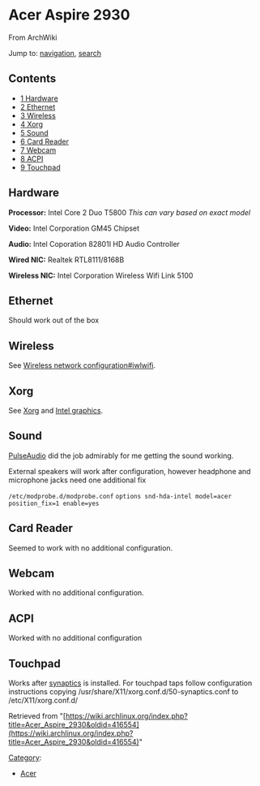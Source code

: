 # Acer Aspire 2930

From ArchWiki

Jump to: [navigation](#column-one), [search](#searchInput)

## Contents

*   [1 Hardware](#Hardware)
*   [2 Ethernet](#Ethernet)
*   [3 Wireless](#Wireless)
*   [4 Xorg](#Xorg)
*   [5 Sound](#Sound)
*   [6 Card Reader](#Card_Reader)
*   [7 Webcam](#Webcam)
*   [8 ACPI](#ACPI)
*   [9 Touchpad](#Touchpad)

## Hardware

**Processor:** Intel Core 2 Duo T5800 _This can vary based on exact model_

**Video:** Intel Corporation GM45 Chipset

**Audio:** Intel Coporation 82801I HD Audio Controller

**Wired NIC:** Realtek RTL8111/8168B

**Wireless NIC:** Intel Corporation Wireless Wifi Link 5100

## Ethernet

Should work out of the box

## Wireless

See [Wireless network configuration#iwlwifi](/index.php/Wireless_network_configuration#iwlwifi "Wireless network configuration").

## Xorg

See [Xorg](/index.php/Xorg "Xorg") and [Intel graphics](/index.php/Intel_graphics "Intel graphics").

## Sound

[PulseAudio](/index.php/PulseAudio "PulseAudio") did the job admirably for me getting the sound working.

External speakers will work after configuration, however headphone and microphone jacks need one additional fix

 `/etc/modprobe.d/modprobe.conf`  `options snd-hda-intel model=acer position_fix=1 enable=yes` 

## Card Reader

Seemed to work with no additional configuration.

## Webcam

Worked with no additional configuration.

## ACPI

Worked with no additional configuration

## Touchpad

Works after [synaptics](/index.php/Synaptics "Synaptics") is installed. For touchpad taps follow configuration instructions copying /usr/share/X11/xorg.conf.d/50-synaptics.conf to /etc/X11/xorg.conf.d/

Retrieved from "[https://wiki.archlinux.org/index.php?title=Acer_Aspire_2930&oldid=416554](https://wiki.archlinux.org/index.php?title=Acer_Aspire_2930&oldid=416554)"

[Category](/index.php/Special:Categories "Special:Categories"):

*   [Acer](/index.php/Category:Acer "Category:Acer")